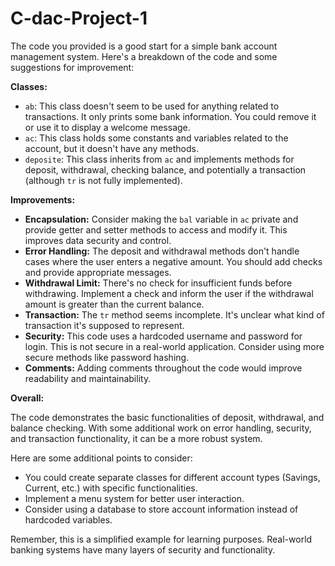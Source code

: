 # C-dac-Project-1

The code you provided is a good start for a simple bank account management system. Here's a breakdown of the code and some suggestions for improvement:

**Classes:**

* `ab`: This class doesn't seem to be used for anything related to transactions. It only prints some bank information. You could remove it or use it to display a welcome message.
* `ac`: This class holds some constants and variables related to the account, but it doesn't have any methods. 
* `deposite`: This class inherits from `ac` and implements methods for deposit, withdrawal, checking balance, and potentially a transaction (although `tr` is not fully implemented).

**Improvements:**

* **Encapsulation:** Consider making the `bal` variable in `ac` private and provide getter and setter methods to access and modify it. This improves data security and control.
* **Error Handling:** The deposit and withdrawal methods don't handle cases where the user enters a negative amount. You should add checks and provide appropriate messages.
* **Withdrawal Limit:** There's no check for insufficient funds before withdrawing. Implement a check and inform the user if the withdrawal amount is greater than the current balance.
* **Transaction:**  The `tr` method seems incomplete. It's unclear what kind of transaction it's supposed to represent. 
* **Security:** This code uses a hardcoded username and password for login. This is not secure in a real-world application. Consider using more secure methods like password hashing.
* **Comments:** Adding comments throughout the code would improve readability and maintainability.

**Overall:**

The code demonstrates the basic functionalities of deposit, withdrawal, and balance checking. With some additional work on error handling, security, and transaction functionality, it can be a more robust system.

Here are some additional points to consider:

* You could create separate classes for different account types (Savings, Current, etc.) with specific functionalities.
*  Implement a menu system for better user interaction.
* Consider using a database to store account information instead of hardcoded variables.

Remember, this is a simplified example for learning purposes. Real-world banking systems have many layers of security and functionality.
